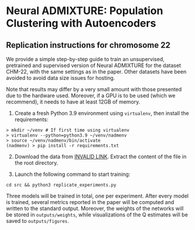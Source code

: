 # Neural ADMIXTURE: Population Clustering with Autoencoders

## Replication instructions for chromosome 22

We provide a simple step-by-step guide to train an unsupervised, pretrained and supervised version of Neural ADMIXTURE for the dataset CHM-22, with the same settings as in the paper. Other datasets have been avoided to avoid data size issues for hosting.

Note that results may differ by a very small amount with those presented due to the hardware used. Moreover, if a GPU is to be used (which we recommend), it needs to have at least 12GB of memory.

1. Create a fresh Python 3.9 environment using `virtualenv`, then install the requirements:
```{sh}
> mkdir ~/venv # If first time using virtualenv
> virtualenv --python=python3.9 ~/venv/nadmenv
> source ~/venv/nadmenv/bin/activate
(nadmenv) > pip install -r requirements.txt 
```

2. Download the data from [INVALID LINK](). Extract the content of the file in the root directory.

3. Launch the following command to start training:
```{sh}
cd src && python3 replicate_experiments.py
```

Three models will be trained in total, one per experiment. After every model is trained, several metrics reported in the paper will be computed and written to the standard output. Moreover, the weights of the networks will be stored in `outputs/weights`, while visualizations of the Q estimates will be saved to `outputs/figures`.
